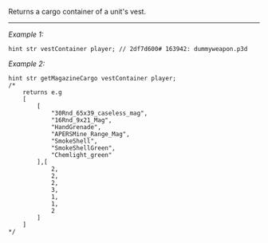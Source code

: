 Returns a cargo container of a unit's vest.


---
*Example 1:*
```sqf
hint str vestContainer player; // 2df7d600# 163942: dummyweapon.p3d
```

*Example 2:*
```sqf
hint str getMagazineCargo vestContainer player;
/*
	returns e.g
	[
		[
			"30Rnd_65x39_caseless_mag",
			"16Rnd_9x21_Mag",
			"HandGrenade",
			"APERSMine_Range_Mag",
			"SmokeShell",
			"SmokeShellGreen",
			"Chemlight_green"
		],[
			2,
			2,
			2,
			3,
			1,
			1,
			2
		]
	]
*/
```